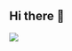 ## Hi there 👋
<img src="https://gbres.dfcfw.com/Files/iimage/20240302/97A493FA0C31B89BC652A3BB6912B6CA_w1080h607.png">
